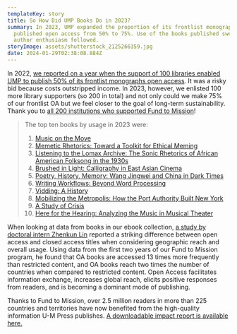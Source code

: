 ```yaml
---
templateKey: story
title: So How Did UMP Books Do in 2023?
summary: In 2023, UMP expanded the proportion of its frontlist monographs
  published open access from 50% to 75%. Use of the books published swelled and
  author enthusiasm followed.
storyImage: assets/shutterstock_2125266359.jpg
date: 2024-01-29T02:38:08.884Z
---
```

I﻿n 2022, [we reported on a year when the support of 100 libraries enabled UMP to publish 50% of its frontlist monographs open access](https://ebc.press.umich.edu/stories/2023-02-01-so-how-did-they-do-in-2022/). It was a risky bid because costs outstripped income. In 2023, however, we enlisted 100 more library supporters (so 200 in total) and not only could we make 75% of our frontlist OA but we feel closer to the goal of long-term sustainability. Thank you to [all 200 institutions who supported Fund to Mission](https://ebc.press.umich.edu/invest/#supporters)!

> The top ten books by usage in 2023 were:
>
> 1. [Music on the Move](https://press.umich.edu/Books/M/Music-on-the-Move)
> 2. [Memetic Rhetorics: Toward a Toolkit for Ethical Meming](https://press.umich.edu/Books/M/Memetic-Rhetorics)
> 3. [Listening to the Lomax Archive: The Sonic Rhetorics of African American Folksong in the 1930s](https://press.umich.edu/Books/L/Listening-to-the-Lomax-Archive2)
> 4. [Brushed in Light: Calligraphy in East Asian Cinema](https://press.umich.edu/Books/B/Brushed-in-Light)
> 5. [Poetry, History, Memory: Wang Jingwei and China in Dark Times](https://press.umich.edu/Books/P/Poetry-History-Memory)
> 6. [Writing Workflows: Beyond Word Processing](https://press.umich.edu/Books/W/Writing-Workflows)
> 7. [Vidding: A History](https://press.umich.edu/Books/V/Vidding2)
> 8. [Mobilizing the Metropolis: How the Port Authority Built New York](https://press.umich.edu/Books/M/Mobilizing-the-Metropolis2)
> 9. [A Study of Crisis](https://press.umich.edu/Books/A/A-Study-of-Crisis)
> 10. [Here for the Hearing: Analyzing the Music in Musical Theater](https://press.umich.edu/Books/H/Here-for-the-Hearing2)

When looking at data from books in our ebook collection, [a study by doctoral intern Zhenkun Lin](https://blogs.lib.umich.edu/tiny-studies/visualizing-impact-university-michigan-press-fund-mission-initiative) reported a striking difference between open access and closed access titles when considering geographic reach and overall usage. Using data from the first two years of our Fund to Mission program, he found that OA books are accessed 13 times more frequently than restricted content, and OA books reach two times the number of countries when compared to restricted content. Open Access facilitates information exchange, increases global reach, elicits positive responses from readers, and is becoming a dominant mode of publishing.

Thanks to Fund to Mission, over 2.5 million readers in more than 225 countries and territories have now benefited from the high-quality information U-M Press publishes. [A downloadable impact report is available here.](https://drive.google.com/file/d/1C0uiCKKCAFIv1R8AkgxZTve2CSocd2TX/view?usp=sharing)